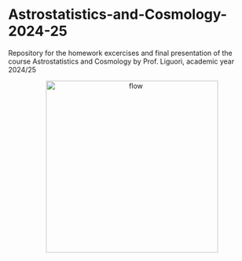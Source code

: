 # Astrostatistics-and-Cosmology-2024-25
Repository for the homework excercises and final presentation of the course Astrostatistics and Cosmology by Prof. Liguori, academic year 2024/25

<p align="center">
<img width="350" alt="flow" src="./Presentation/assets/stt449fig5.jpeg" />
</p>






